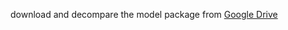 
download and decompare the model package from [Google Drive](https://drive.google.com/file/d/0B82ZmnI98gjqWS1BZmwwd0NPUVU/view?usp=sharing)
